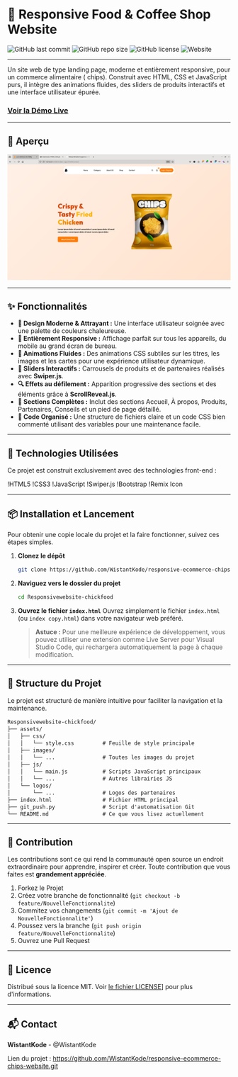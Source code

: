 # 🍜 Responsive Food & Coffee Shop Website

![GitHub last commit](https://img.shields.io/github/last-commit/WistantKode/Responsivewebsite-chickfood?style=for-the-badge&logo=github&color=orange)
![GitHub repo size](https://img.shields.io/github/repo-size/WistantKode/Responsivewebsite-chickfood?style=for-the-badge&logo=github&color=blue)
![GitHub license](https://img.shields.io/github/license/WistantKode/Responsivewebsite-chickfood?style=for-the-badge&color=green)
![Website](https://img.shields.io/website?url=https%3A%2F%2Fwistantkode.github.io%2FResponsivewebsite-chickfood%2F&up_message=online&down_message=offline&label=demo&style=for-the-badge)

---

Un site web de type landing page, moderne et entièrement responsive, pour un commerce alimentaire ( chips). Construit avec HTML, CSS et JavaScript purs, il intègre des animations fluides, des sliders de produits interactifs et une interface utilisateur épurée.

### [ Voir la Démo Live](https://chips-wistant.vercel.app/)

---

## 📸 Aperçu

![Aperçu du site ](preview.png)

---

## ✨ Fonctionnalités

- **🎨 Design Moderne & Attrayant :** Une interface utilisateur soignée avec une palette de couleurs chaleureuse.
- **📱 Entièrement Responsive :** Affichage parfait sur tous les appareils, du mobile au grand écran de bureau.
- **🚀 Animations Fluides :** Des animations CSS subtiles sur les titres, les images et les cartes pour une expérience utilisateur dynamique.
- **🎠 Sliders Interactifs :** Carrousels de produits et de partenaires réalisés avec **Swiper.js**.
- **🔍 Effets au défilement :** Apparition progressive des sections et des éléments grâce à **ScrollReveal.js**.
- **🍔 Sections Complètes :** Inclut des sections Accueil, À propos, Produits, Partenaires, Conseils et un pied de page détaillé.
- **🔧 Code Organisé :** Une structure de fichiers claire et un code CSS bien commenté utilisant des variables pour une maintenance facile.

---

## 🚀 Technologies Utilisées

Ce projet est construit exclusivement avec des technologies front-end :

!HTML5
!CSS3
!JavaScript
!Swiper.js
!Bootstrap
!Remix Icon

---

## 📦 Installation et Lancement

Pour obtenir une copie locale du projet et la faire fonctionner, suivez ces étapes simples.

1.  **Clonez le dépôt**
    ```sh
    git clone https://github.com/WistantKode/responsive-ecommerce-chips-website.git
    ```

2.  **Naviguez vers le dossier du projet**
    ```sh
    cd Responsivewebsite-chickfood
    ```

3.  **Ouvrez le fichier `index.html`**
    Ouvrez simplement le fichier `index.html` (ou `index copy.html`) dans votre navigateur web préféré.

    > **Astuce :** Pour une meilleure expérience de développement, vous pouvez utiliser une extension comme Live Server pour Visual Studio Code, qui rechargera automatiquement la page à chaque modification.

---

## 📁 Structure du Projet

Le projet est structuré de manière intuitive pour faciliter la navigation et la maintenance.

```
Responsivewebsite-chickfood/
├── assets/
│   ├── css/
│   │   └── style.css         # Feuille de style principale
│   ├── images/
│   │   └── ...               # Toutes les images du projet
│   ├── js/
│   │   └── main.js           # Scripts JavaScript principaux
│   │   └── ...               # Autres librairies JS
│   └── logos/
│       └── ...               # Logos des partenaires
├── index.html                # Fichier HTML principal
├── git_push.py               # Script d'automatisation Git
└── README.md                 # Ce que vous lisez actuellement
```

---

## 🤝 Contribution

Les contributions sont ce qui rend la communauté open source un endroit extraordinaire pour apprendre, inspirer et créer. Toute contribution que vous faites est **grandement appréciée**.

1.  Forkez le Projet
2.  Créez votre branche de fonctionnalité (`git checkout -b feature/NouvelleFonctionnalite`)
3.  Commitez vos changements (`git commit -m 'Ajout de NouvelleFonctionnalite'`)
4.  Poussez vers la branche (`git push origin feature/NouvelleFonctionnalite`)
5.  Ouvrez une Pull Request

---

## 📄 Licence

Distribué sous la licence MIT. Voir [le fichier LICENSE](./LICENSE)] pour plus d'informations.

---

## 📬 Contact

**WistantKode** - @WistantKode

Lien du projet : https://github.com/WistantKode/responsive-ecommerce-chips-website.git